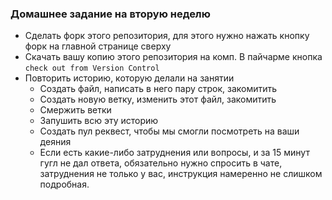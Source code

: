 ### Домашнее задание на вторую неделю
* Сделать форк этого репозитория, для этого нужно нажать кнопку форк на главной странице сверху
* Скачать вашу копию этого репозитория на комп. В пайчарме кнопка `check out from Version Control`
* Повторить историю, которую делали на занятии
  * Создать файл, написать в него пару строк, закомитить
  * Создать новую ветку, изменить этот файл, закомитить
  * Смержить ветки
  * Запушить всю эту историю
  * Создать пул реквест, чтобы мы смогли посмотреть на ваши деяния
  * Если есть какие-либо затруднения или вопросы, и за 15 минут гугл не дал ответа, обязательно нужно спросить в чате, затруднения не только у вас, инструкция намеренно не слишком подробная.